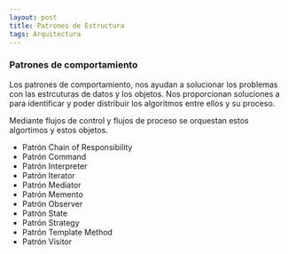 ```yaml
---
layout: post
title: Patrones de Estructura
tags: Arquitectura
---
```

### Patrones de comportamiento ###

Los patrones de comportamiento, nos ayudan a solucionar los problemas con las estrcuturas de datos y los objetos. Nos proporcionan soluciones a para identificar y poder distribuir los algoritmos entre ellos y su proceso.

Mediante flujos de control y flujos de proceso se orquestan estos algortimos y estos objetos.

- Patrón Chain of Responsibility
- Patrón Command
- Patrón Interpreter
- Patrón Iterator
- Patrón Mediator
- Patrón Memento
- Patrón Observer
- Patrón State
- Patrón Strategy
- Patrón Template Method
- Patrón Visitor
